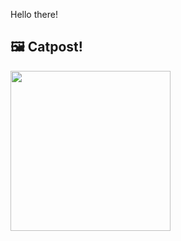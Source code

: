 Hello there!



## 🖼️ Catpost!

<sub>
    <img src="https://cdn2.thecatapi.com/images/rqIRpFc3V.jpg" height="256">
</sub>

